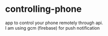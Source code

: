 # controlling-phone
app to control your phone remotely through api.<br/>
I am using gcm (firebase) for push notification

